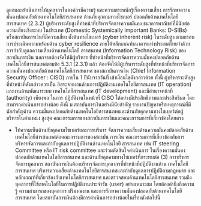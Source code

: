 ดูแลและสําเนินการให้บุคลากรในองค์กรมีความรู้
และความตระหนักรู้เรื่องความเสี่ยง การรักษาความมั่นคงปลอดภัยด้านเทคโนโลยีสารสนเทศ
ด้านภัยคุกคามทางไซเบอร์
ปลอดภัยด้านเทคโนโลยีสารสนเทศ
(2.3.2) ผู้บริหารระดับสูงที่ทำหน้าที่บริหารจัดการความมั่นคง
ธนาคารพาณิชย์ที่มีนัยต่อความเสี่ยงเชิงระบบ
ในประเทศ (Domestic Systemically important Banks: D-SIBs) หรือสถาบันการเงินที่มีความเสี่ยง
ตั้งต้นทางไซเบอร์ (cyber inherent risk) ในระดับสูง ตามกรอบการประเมินความพร้อมด้าน cyber
resilience ภายใต้หลักเกณฑ์ธนาคารแห่งประเทศไทยว่าด้วยการกำกับดูแลความเสี่ยงด้านเทคโนโลยี
สารสนเทศ (Information Technology Risk) ของสถาบันการเงิน นอกจากต้องจัดให้มีผู้บริหาร
ที่ทําหน้าที่บริหารจัดการความมั่นคงปลอดภัยด้านเทคโนโลยีสารสนเทศตามข้อ 5.3.1 (2.3.1) แล้ว
ต้องจัดให้มีผู้บริหารระดับสูงที่ทำหน้าที่บริหารจัดการความมั่นคงปลอดภัยด้านเทคโนโลยีสารสนเทศ
ของสถาบันการเงิน (Chief Information Security Officer : CISO) ภายใน 1 ปีนับจากวันที่
เข้าเงื่อนไขดังกล่าวด้วย
ทั้งนี้ ผู้บริหารระดับสูงที่ทำหน้าที่ดังกล่าวควรเป็น
อิสระจากงานด้านการปฏิบัติงานเทคโนโลยีสารสนเทศ (IT operation) และงานด้านพัฒนาระบบ
เทคโนโลยีสารสนเทศ (IT development) และมีอำนาจหน้าที่ (authority) เพียงพอ ในการ
ปฏิบัติงานในหน้าที่ CISO ได้อย่างมีประสิทธิภาพและประสิทธิผล โดยสามารถดำเนินการอย่างน้อย
ดังนี้
ม
สถาบันการเงินอย่างมีนัยสําคัญ
รายงานปัญหาหรือเหตุการณ์ที่มีนัยสำคัญด้าน
ความมั่นคงปลอดภัยด้านเทคโนโลยีสารสนเทศและด้านภัยคุกคามทางไซเบอร์ต่อผู้บริหารในตำแหน่ง
สูงสุด คณะกรรมการของสถาบันการเงินและคณะกรรมการที่เกี่ยวข้องโดยตรง
- ให้ความเห็นด้านภัยคุกคามไซเบอร์และการบริหาร
จัดการความเสี่ยงด้านความมั่นคงปลอดภัยด้านเทคโนโลยีสารสนเทศต่อคณะกรรมการของสถาบัน
การเงิน คณะกรรมการที่เกี่ยวข้องกับการบริหารจัดการและกำกับดูแลการปฏิบัติงานด้านเทคโนโลยี
สารสนเทศ เช่น IT steering Committee หรือ IT risk committee และร่วมตัดสินใจดำเนินการ
ในเรื่องความมั่นคงปลอดภัยด้านเทคโนโลยีสารสนเทศ และด้านภัยคุกคามทางไซเบอร์ที่กระทบต่อ
(3) การบริหารจัดการบุคลากร
สถาบันการเงินต้องบริหารจัดการบุคลากรที่ทำหน้าที่ปฏิบัติงานด้าน
เทคโนโลยีสารสนเทศ บริหารความเสี่ยงด้านเทคโนโลยีสารสนเทศและกํากับดูแลการปฏิบัติตามกฎหมาย
และหลักเกณฑ์ที่เกี่ยวข้องกับเทคโนโลยีสารสนเทศ และตรวจสอบด้านเทคโนโลยีสารสนเทศ รวมถึง
บุคลากรที่ใช้เทคโนโลยีในการปฏิบัติงานประจำวัน (user) อย่างเหมาะสม โดยต้องคำนึงถึงความรู้
ความสามารถของบุคลากร ปริมาณงาน และการรักษาความมั่นคงปลอดภัยด้านเทคโนโลยีสารสนเทศ
โดยสถาบันการเงินต้องมีการดำเนินการอย่างน้อยในเรื่องดังต่อไปนี้
